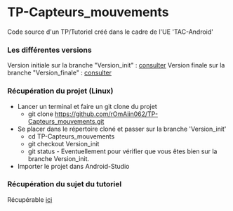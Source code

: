# TP-Capteurs_mouvements
Code source d'un TP/Tutoriel créé dans le cadre de l'UE 'TAC-Android'

### Les différentes versions
Version initiale sur la branche "Version_init" : [consulter](https://github.com/rOmAiin062/TP-Capteurs_mouvements/tree/Version_init)
Version finale sur la branche "Version_finale" : [consulter](https://github.com/rOmAiin062/TP-Capteurs_mouvements/tree/Version_finale)

### Récupération du projet (Linux)
* Lancer un terminal et faire un git clone du projet 
  * git clone https://github.com/rOmAiin062/TP-Capteurs_mouvements.git
* Se placer dans le répertoire cloné et passer sur la branche 'Version_init'
  * cd TP-Capteurs_mouvements
  * git checkout Version_init
  * git status - Eventuellement pour vérifier que vous êtes bien sur la branche Version_init.
* Importer le projet dans Android-Studio 


### Récupération du sujet du tutoriel 
  Récupérable [ici](https://github.com/rOmAiin062/TP-Capteurs_mouvements/blob/master/Sujet%20-%20TP%20Capteurs.pdf)

